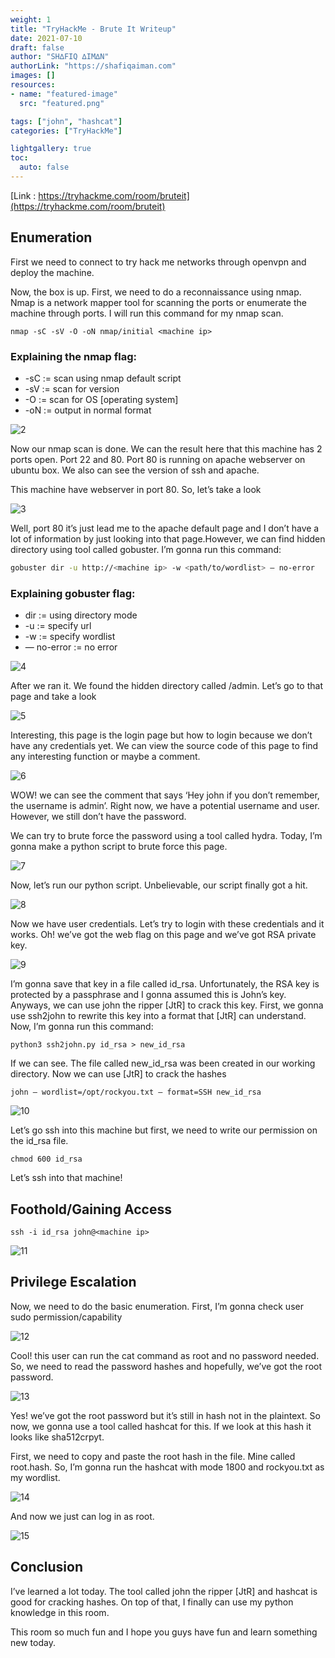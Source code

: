 ```yaml
---
weight: 1
title: "TryHackMe - Brute It Writeup"
date: 2021-07-10
draft: false
author: "SH∆FIQ ∆IM∆N"
authorLink: "https://shafiqaiman.com"
images: []
resources:
- name: "featured-image"
  src: "featured.png"

tags: ["john", "hashcat"]
categories: ["TryHackMe"]

lightgallery: true
toc:
  auto: false
---
```


[Link : https://tryhackme.com/room/bruteit](https://tryhackme.com/room/bruteit)

## Enumeration

First we need to connect to try hack me networks through openvpn and deploy the machine.

Now, the box is up. First, we need to do a reconnaissance using nmap. Nmap is a network mapper tool for scanning the ports or enumerate the machine through ports. I will run this command for my nmap scan.

```
nmap -sC -sV -O -oN nmap/initial <machine ip>
```

### Explaining the nmap flag:
* -sC := scan using nmap default script
* -sV := scan for version
* -O := scan for OS [operating system]
* -oN := output in normal format

![2](2.png)

Now our nmap scan is done. We can the result here that this machine has 2 ports open. Port 22 and 80. Port 80 is running on apache webserver on ubuntu box. We also can see the version of ssh and apache.

This machine have webserver in port 80. So, let’s take a look

![3](3.png)

Well, port 80 it’s just lead me to the apache default page and I don’t have a lot of information by just looking into that page.However, we can find hidden directory using tool called gobuster. I’m gonna run this command:

```bash
gobuster dir -u http://<machine ip> -w <path/to/wordlist> — no-error
```

### Explaining gobuster flag:
* dir := using directory mode
* -u := specify url
* -w := specify wordlist
* — no-error := no error

![4](4.png)

After we ran it. We found the hidden directory called /admin. Let’s go to that page and take a look

![5](5.png)

Interesting, this page is the login page but how to login because we don’t have any credentials yet. We can view the source code of this page to find any interesting function or maybe a comment.

![6](6.png)

WOW! we can see the comment that says ‘Hey john if you don’t remember, the username is admin’. Right now, we have a potential username and user. However, we still don’t have the password.

We can try to brute force the password using a tool called hydra. Today, I’m gonna make a python script to brute force this page.

![7](7.png)

Now, let’s run our python script. Unbelievable, our script finally got a hit.

![8](8.png)

Now we have user credentials. Let’s try to login with these credentials and it works. Oh! we’ve got the web flag on this page and we’ve got RSA private key.

![9](9.png)

I’m gonna save that key in a file called id_rsa. Unfortunately, the RSA key is protected by a passphrase and I gonna assumed this is John’s key. Anyways, we can use john the ripper \[JtR] to crack this key. First, we gonna use ssh2john to rewrite this key into a format that \[JtR] can understand. Now, I’m gonna run this command:

```
python3 ssh2john.py id_rsa > new_id_rsa
```

If we can see. The file called new_id_rsa was been created in our working directory. Now we can use \[JtR] to crack the hashes


```
john — wordlist=/opt/rockyou.txt — format=SSH new_id_rsa
```

![10](10.png)

Let’s go ssh into this machine but first, we need to write our permission on the id_rsa file.

```
chmod 600 id_rsa
```

Let’s ssh into that machine!

## Foothold/Gaining Access

```
ssh -i id_rsa john@<machine ip>
```

![11](11.png)

## Privilege Escalation

Now, we need to do the basic enumeration. First, I’m gonna check user sudo permission/capability

![12](12.png)

Cool! this user can run the cat command as root and no password needed. So, we need to read the password hashes and hopefully, we’ve got the root password.

![13](13.png)

Yes! we’ve got the root password but it’s still in hash not in the plaintext. So now, we gonna use a tool called hashcat for this. If we look at this hash it looks like sha512crpyt.

First, we need to copy and paste the root hash in the file. Mine called root.hash. So, I’m gonna run the hashcat with mode 1800 and rockyou.txt as my wordlist.

![14](14.png)

And now we just can log in as root.

![15](15.png)

## Conclusion

I’ve learned a lot today. The tool called john the ripper \[JtR] and hashcat is good for cracking hashes. On top of that, I finally can use my python knowledge in this room.

This room so much fun and I hope you guys have fun and learn something new today.